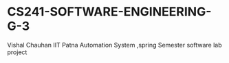 # CS241-SOFTWARE-ENGINEERING-G-3
Vishal Chauhan
IIT Patna Automation System ,spring Semester software lab project 
